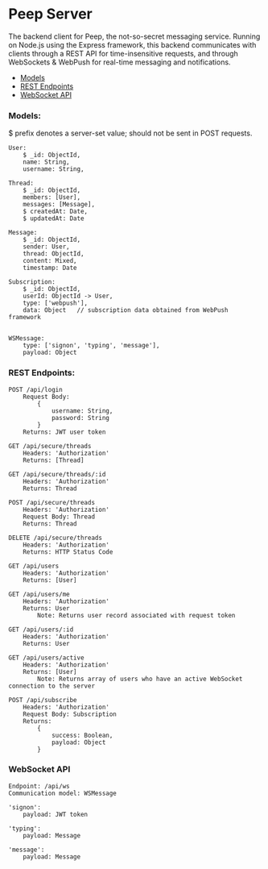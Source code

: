 # Peep Server
The backend client for Peep, the not-so-secret messaging service.
Running on Node.js using the Express framework, this backend communicates with clients through a REST API for time-insensitive requests, and through WebSockets & WebPush for real-time messaging and notifications.
- [Models](#models)
- [REST Endpoints](#rest-endpoints)
- [WebSocket API](#websocket-api)

### Models:
$ prefix denotes a server-set value; should not be sent in POST requests.
```
User:
	$ _id: ObjectId,
	name: String,
	username: String,

Thread:
	$ _id: ObjectId,
	members: [User],
	messages: [Message],
	$ createdAt: Date,
	$ updatedAt: Date

Message:
	$ _id: ObjectId,
	sender: User,
	thread: ObjectId,
	content: Mixed,
	timestamp: Date

Subscription:
	$ _id: ObjectId,
	userId: ObjectId -> User,
	type: ['webpush'],
	data: Object   // subscription data obtained from WebPush framework


WSMessage:
	type: ['signon', 'typing', 'message'],
	payload: Object
```

### REST Endpoints:
```
POST /api/login
	Request Body:
		{
			username: String,
			password: String
		}
	Returns: JWT user token

GET /api/secure/threads
	Headers: 'Authorization'
	Returns: [Thread]

GET /api/secure/threads/:id
	Headers: 'Authorization'
	Returns: Thread

POST /api/secure/threads
	Headers: 'Authorization'
	Request Body: Thread
	Returns: Thread

DELETE /api/secure/threads
	Headers: 'Authorization'
	Returns: HTTP Status Code

GET /api/users
	Headers: 'Authorization'
	Returns: [User]

GET /api/users/me
	Headers: 'Authorization'
	Returns: User
		Note: Returns user record associated with request token

GET /api/users/:id
	Headers: 'Authorization'
	Returns: User

GET /api/users/active
	Headers: 'Authorization'
	Returns: [User]
		Note: Returns array of users who have an active WebSocket connection to the server

POST /api/subscribe
	Headers: 'Authorization'
	Request Body: Subscription
	Returns:
		{
			success: Boolean,
			payload: Object
		}
```

### WebSocket API
```
Endpoint: /api/ws
Communication model: WSMessage

'signon':
	payload: JWT token

'typing':
	payload: Message

'message':
	payload: Message
```
